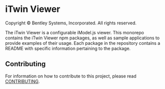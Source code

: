 # iTwin Viewer

Copyright © Bentley Systems, Incorporated. All rights reserved.

The iTwin Viewer is a configurable iModel.js viewer. This monorepo contains the iTwin Viewer npm packages, as well as sample applications to provide examples of their usage. Each package in the repository contains a README with specific information pertaining to the package.

## Contributing

For information on how to contribute to this project, please read [CONTRIBUTING](CONTRIBUTING.MD).
